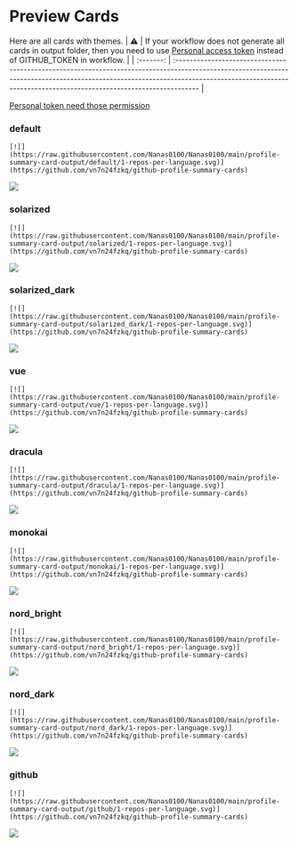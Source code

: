 
# Preview Cards

Here are all cards with themes.
| :warning: | If your workflow does not generate all cards in output folder, then you need to use [Personal access token](https://docs.github.com/en/actions/configuring-and-managing-workflows/creating-and-storing-encrypted-secrets) instead of GITHUB_TOKEN in workflow. |
| :-------: | :------------------------------------------------------------------------------------------------------------------------------------------------------------------------------------------------------------------------------------------------ |

[Personal token need those permission](https://github.com/vn7n24fzkq/github-profile-summary-cards/wiki/Personal-access-token-permissions)


### default


```
[![](https://raw.githubusercontent.com/Nanas0100/Nanas0100/main/profile-summary-card-output/default/1-repos-per-language.svg)](https://github.com/vn7n24fzkq/github-profile-summary-cards)
```
![](https://raw.githubusercontent.com/Nanas0100/Nanas0100/main/profile-summary-card-output/default/1-repos-per-language.svg)


### solarized


```
[![](https://raw.githubusercontent.com/Nanas0100/Nanas0100/main/profile-summary-card-output/solarized/1-repos-per-language.svg)](https://github.com/vn7n24fzkq/github-profile-summary-cards)
```
![](https://raw.githubusercontent.com/Nanas0100/Nanas0100/main/profile-summary-card-output/solarized/1-repos-per-language.svg)


### solarized_dark


```
[![](https://raw.githubusercontent.com/Nanas0100/Nanas0100/main/profile-summary-card-output/solarized_dark/1-repos-per-language.svg)](https://github.com/vn7n24fzkq/github-profile-summary-cards)
```
![](https://raw.githubusercontent.com/Nanas0100/Nanas0100/main/profile-summary-card-output/solarized_dark/1-repos-per-language.svg)


### vue


```
[![](https://raw.githubusercontent.com/Nanas0100/Nanas0100/main/profile-summary-card-output/vue/1-repos-per-language.svg)](https://github.com/vn7n24fzkq/github-profile-summary-cards)
```
![](https://raw.githubusercontent.com/Nanas0100/Nanas0100/main/profile-summary-card-output/vue/1-repos-per-language.svg)


### dracula


```
[![](https://raw.githubusercontent.com/Nanas0100/Nanas0100/main/profile-summary-card-output/dracula/1-repos-per-language.svg)](https://github.com/vn7n24fzkq/github-profile-summary-cards)
```
![](https://raw.githubusercontent.com/Nanas0100/Nanas0100/main/profile-summary-card-output/dracula/1-repos-per-language.svg)


### monokai


```
[![](https://raw.githubusercontent.com/Nanas0100/Nanas0100/main/profile-summary-card-output/monokai/1-repos-per-language.svg)](https://github.com/vn7n24fzkq/github-profile-summary-cards)
```
![](https://raw.githubusercontent.com/Nanas0100/Nanas0100/main/profile-summary-card-output/monokai/1-repos-per-language.svg)


### nord_bright


```
[![](https://raw.githubusercontent.com/Nanas0100/Nanas0100/main/profile-summary-card-output/nord_bright/1-repos-per-language.svg)](https://github.com/vn7n24fzkq/github-profile-summary-cards)
```
![](https://raw.githubusercontent.com/Nanas0100/Nanas0100/main/profile-summary-card-output/nord_bright/1-repos-per-language.svg)


### nord_dark


```
[![](https://raw.githubusercontent.com/Nanas0100/Nanas0100/main/profile-summary-card-output/nord_dark/1-repos-per-language.svg)](https://github.com/vn7n24fzkq/github-profile-summary-cards)
```
![](https://raw.githubusercontent.com/Nanas0100/Nanas0100/main/profile-summary-card-output/nord_dark/1-repos-per-language.svg)


### github


```
[![](https://raw.githubusercontent.com/Nanas0100/Nanas0100/main/profile-summary-card-output/github/1-repos-per-language.svg)](https://github.com/vn7n24fzkq/github-profile-summary-cards)
```
![](https://raw.githubusercontent.com/Nanas0100/Nanas0100/main/profile-summary-card-output/github/1-repos-per-language.svg)

